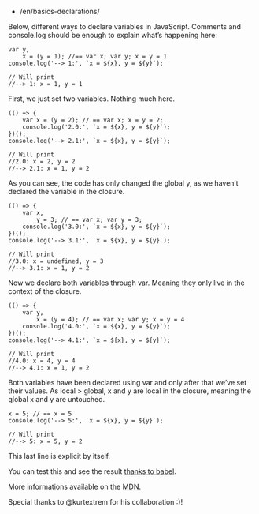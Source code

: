 -   /en/basics-declarations/

Below, different ways to declare variables in JavaScript. Comments and console.log should be enough to explain what’s happening here:

    var y,
        x = (y = 1); //== var x; var y; x = y = 1
    console.log('--> 1:', `x = ${x}, y = ${y}`);

    // Will print
    //--> 1: x = 1, y = 1

First, we just set two variables. Nothing much here.

    (() => {
        var x = (y = 2); // == var x; x = y = 2;
        console.log('2.0:', `x = ${x}, y = ${y}`);
    })();
    console.log('--> 2.1:', `x = ${x}, y = ${y}`);

    // Will print
    //2.0: x = 2, y = 2
    //--> 2.1: x = 1, y = 2

As you can see, the code has only changed the global y, as we haven’t declared the variable in the closure.

    (() => {
        var x,
            y = 3; // == var x; var y = 3;
        console.log('3.0:', `x = ${x}, y = ${y}`);
    })();
    console.log('--> 3.1:', `x = ${x}, y = ${y}`);

    // Will print
    //3.0: x = undefined, y = 3
    //--> 3.1: x = 1, y = 2

Now we declare both variables through var. Meaning they only live in the context of the closure.

    (() => {
        var y,
            x = (y = 4); // == var x; var y; x = y = 4
        console.log('4.0:', `x = ${x}, y = ${y}`);
    })();
    console.log('--> 4.1:', `x = ${x}, y = ${y}`);

    // Will print
    //4.0: x = 4, y = 4
    //--> 4.1: x = 1, y = 2

Both variables have been declared using var and only after that we’ve set their values. As local &gt; global, x and y are local in the closure, meaning the global x and y are untouched.

    x = 5; // == x = 5
    console.log('--> 5:', `x = ${x}, y = ${y}`);

    // Will print
    //--> 5: x = 5, y = 2

This last line is explicit by itself.

You can test this and see the result [thanks to babel](https://babeljs.io/repl/#?experimental=false&evaluate=true&loose=false&spec=false&code=var%20y%2C%20x%20%3D%20y%20%3D%201%20%2F%2F%3D%3D%20var%20x%3B%20var%20y%3B%20x%20%3D%20y%20%3D%201%0Aconsole.log('--%3E%201%3A'%2C%20%60x%20%3D%20%24%7Bx%7D%2C%20y%20%3D%20%24%7By%7D%60)%0A%0A%2F%2F%20Will%20print%0A%2F%2F--%3E%201%3A%20x%20%3D%201%2C%20y%20%3D%201%0A%0A%3B(()%20%3D%3E%20%7B%20%0A%20%20var%20x%20%3D%20y%20%3D%202%20%2F%2F%20%3D%3D%20var%20x%3B%20y%20%3D%202%3B%0A%20%20console.log('2.0%3A'%2C%20%60x%20%3D%20%24%7Bx%7D%2C%20y%20%3D%20%24%7By%7D%60)%0A%7D)()%0Aconsole.log('--%3E%202.1%3A'%2C%20%60x%20%3D%20%24%7Bx%7D%2C%20y%20%3D%20%24%7By%7D%60)%0A%0A%2F%2F%20Will%20print%0A%2F%2F2.0%3A%20x%20%3D%202%2C%20y%20%3D%202%0A%2F%2F--%3E%202.1%3A%20x%20%3D%201%2C%20y%20%3D%202%0A%0A%3B(()%20%3D%3E%20%7B%20%0A%20%20var%20x%2C%20y%20%3D%203%20%2F%2F%20%3D%3D%20var%20x%3B%20var%20y%20%3D%203%3B%0A%20%20console.log('3.0%3A'%2C%20%60x%20%3D%20%24%7Bx%7D%2C%20y%20%3D%20%24%7By%7D%60)%0A%7D)()%0Aconsole.log('--%3E%203.1%3A'%2C%20%60x%20%3D%20%24%7Bx%7D%2C%20y%20%3D%20%24%7By%7D%60)%0A%0A%2F%2F%20Will%20print%0A%2F%2F3.0%3A%20x%20%3D%20undefined%2C%20y%20%3D%203%0A%2F%2F--%3E%203.1%3A%20x%20%3D%201%2C%20y%20%3D%202%0A%0A%3B(()%20%3D%3E%20%7B%20%0A%20%20var%20y%2C%20x%20%3D%20y%20%3D%204%20%2F%2F%20%3D%3D%20var%20x%3B%20var%20y%3B%20x%20%3D%20y%20%3D%203%0A%20%20console.log('4.0%3A'%2C%20%60x%20%3D%20%24%7Bx%7D%2C%20y%20%3D%20%24%7By%7D%60)%0A%7D)()%0Aconsole.log('--%3E%204.1%3A'%2C%20%60x%20%3D%20%24%7Bx%7D%2C%20y%20%3D%20%24%7By%7D%60)%0A%0A%2F%2F%20Will%20print%0A%2F%2F4.0%3A%20x%20%3D%204%2C%20y%20%3D%204%0A%2F%2F--%3E%204.1%3A%20x%20%3D%201%2C%20y%20%3D%202%0A%0Ax%20%3D%205%20%2F%2F%20%3D%3D%20x%20%3D%205%0Aconsole.log('--%3E%205%3A'%2C%20%60x%20%3D%20%24%7Bx%7D%2C%20y%20%3D%20%24%7By%7D%60)%0A%0A%2F%2F%20Will%20print%0A%2F%2F--%3E%205%3A%20x%20%3D%205%2C%20y%20%3D%202).

More informations available on the [MDN](https://developer.mozilla.org/en-US/docs/Web/JavaScript/Reference/Statements/var).

Special thanks to <span class="citation" data-cites="kurtextrem">@kurtextrem</span> for his collaboration :)!

